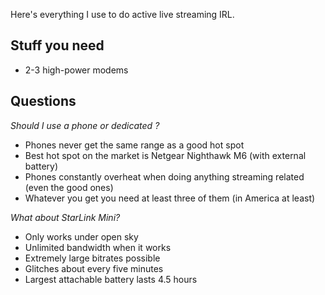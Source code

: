 Here's everything I use to do active live streaming IRL.

## Stuff you need

- 2-3 high-power modems

## Questions

*Should I use a phone or dedicated ?*

- Phones never get the same range as a good hot spot
- Best hot spot on the market is Netgear Nighthawk M6 (with external battery)
- Phones constantly overheat when doing anything streaming related (even the good ones)
- Whatever you get you need at least three of them (in America at least)

*What about StarLink Mini?*

- Only works under open sky
- Unlimited bandwidth when it works
- Extremely large bitrates possible
- Glitches about every five minutes
- Largest attachable battery lasts 4.5 hours

